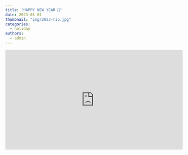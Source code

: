 ```yaml
---
title: "HAPPY NEW YEAR 🎉"
date: 2023-01-01
thumbnail: "img/2023-rip.jpg"
categories: 
  - holiday
authors: 
  - admin
---
```


<iframe width="560" height="315" src="https://www.youtube.com/embed/Yb1CpKy1" frameborder="0" allowfullscreen></iframe>
